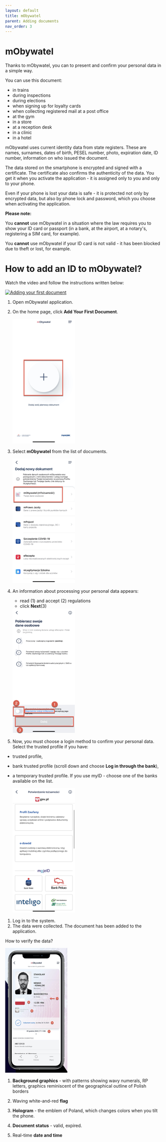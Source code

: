 ```yaml
---
layout: default
title: mObywatel
parent: Adding documents
nav_order: 3
---
```

 
mObywatel
===

Thanks to mObywatel, you can to present and confirm your personal data in a simple way.

 You can use this document:
 - in trains
 - during inspections
 - during elections
 - when signing up for loyalty cards
 - when collecting registered mail at a post office
 - at the gym
 - in a store
 - at a reception desk
 - in a clinic
 - in a hotel   

mObywatel uses current identity data from state registers. These are names, surnames, dates of birth, PESEL number, photo, expiration date, ID number, information on who issued the document.

The data stored on the smartphone is encrypted and signed with a certificate. The certificate also confirms the authenticity of the data. You get it when you activate the application - it is assigned only to you and only to your phone.

Even if your phone is lost your data is safe - it is protected not only by encrypted data, but also by phone lock and password, which you choose when activating the application.

**Please note:**   

You **cannot** use mObywatel in a situation    where the law requires you to show your ID card or passport (in a bank, at the airport, at a notary's, registering a SIM card, for example).  

You **cannot** use mObywatel if your ID card is not valid - it has been blocked due to theft or lost, for example.   
   

# How to add an ID to mObywatel?

Watch the video and follow the instructions written below:

[![Adding your first document](https://res.cloudinary.com/marcomontalbano/image/upload/v1619372088/video_to_markdown/images/youtube--vuAy_k1f_rw-c05b58ac6eb4c4700831b2b3070cd403.jpg)](https://www.youtube.com/watch?v=vuAy_k1f_rw "Adding your first document")


1. Open mObywatel application. 
2. On the home page, click **Add Your First Document**.

   <img src="../assets/images/addfirst.jpeg" width="200" height="400"> 

3. Select **mObywatel** from the list of documents.

   <img src="../assets/images/doclist.jpeg" width="200" height="400"> 

4. An information about processing your personal data appears:
   - read (1) and accept (2) regulations
   - click **Next**(3)

    <img src="../assets/images/personaldata.jpeg" width="200" height="400"> 

5. Now, you must choose a login method to confirm your personal data. Select the trusted profile if you have:
- trusted profile, 
- bank trusted profile (scroll down and choose **Log in through the bank**),
- a temporary trusted profile.
If you use myID - choose one of the banks available on the list.   

    <img src="../assets/images/confirm.jpeg" width="200" height="400"> 

1. Log in to the system.
2. The data were collected. The document has been added to the application.


How to verify the data?

<img src="../assets/images/mobywatel2.jpg" width="200" height="400"> 

1. **Background graphics** - with patterns showing wavy numerals, RP letters, graphics reminiscent of the geographical outline of Polish borders
   
2. Waving white-and-red **flag**

3. **Hologram** - the emblem of Poland, which changes colors when you tilt the phone.

4. **Document status** - valid, expired.

5. Real-time **date and time**